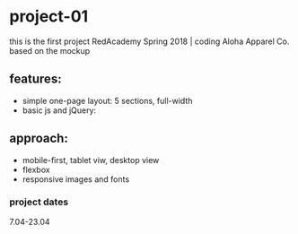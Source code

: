 # project-01
this is the first project RedAcademy Spring 2018 | coding Aloha Apparel Co. based on the mockup

## features:
* simple one-page layout: 5 sections, full-width
* basic js and jQuery:


## approach:
* mobile-first, tablet viw, desktop view
* flexbox
* responsive images and fonts

### project dates
7.04-23.04
